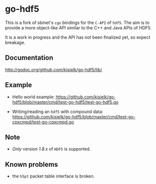 go-hdf5
=======

This is a fork of sbinet's ``cgo`` bindings for the ``C-API`` of ``hdf5``.
The aim is to provide a more object-like API similar to the C++ and Java APIs of HDF5.

It is a work in progress and the API has not been finalized yet, so expect breakage.

Documentation
-------------

http://godoc.org/github.com/kisielk/go-hdf5/lib/

Example
-------

- Hello world example: https://github.com/kisielk/go-hdf5/blob/master/cmd/test-go-hdf5/test-go-hdf5.go

- Writing/reading an ``hdf5`` with compound data: https://github.com/kisielk/go-hdf5/blob/master/cmd/test-go-cpxcmpd/test-go-cpxcmpd.go

Note
----

- *Only* version *1.8.x* of ``HDF5`` is supported.


Known problems
--------------

- the ``h5pt`` packet table interface is broken.

